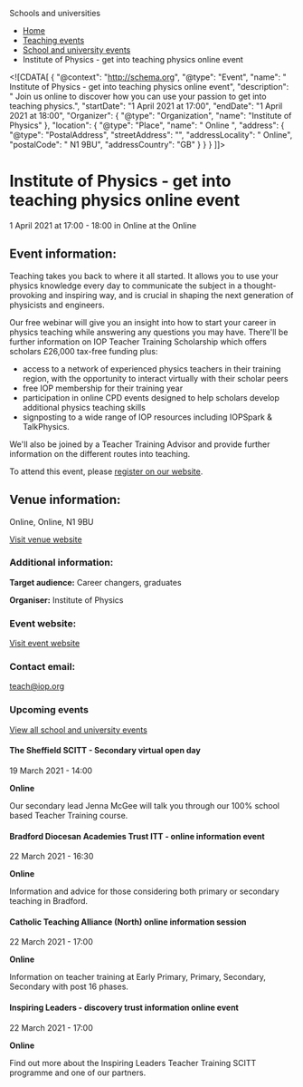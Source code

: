 Schools and universities

*   [Home](/)
*   [Teaching events](/teaching-events)
*   [School and university events](/teaching-events/training-provider-events)
*   Institute of Physics - get into teaching physics online event

<!\[CDATA\[ { "@context": "http://schema.org", "@type": "Event", "name": " Institute of Physics - get into teaching physics online event", "description": " Join us online to discover how you can use your passion to get into teaching physics.", "startDate": "1 April 2021 at 17:00", "endDate": "1 April 2021 at 18:00", "Organizer": { "@type": "Organization", "name": "Institute of Physics" }, "location": { "@type": "Place", "name": " Online ", "address": { "@type": "PostalAddress", "streetAddress": "", "addressLocality": " Online", "postalCode": " N1 9BU", "addressCountry": "GB" } } } \]\]>

Institute of Physics - get into teaching physics online event
=============================================================

1 April 2021 at 17:00 - 18:00 in Online at the Online

Event information:
------------------

Teaching takes you back to where it all started. It allows you to use your physics knowledge every day to communicate the subject in a thought-provoking and inspiring way, and is crucial in shaping the next generation of physicists and engineers.

Our free webinar will give you an insight into how to start your career in physics teaching while answering any questions you may have. There'll be further information on IOP Teacher Training Scholarship which offers scholars £26,000 tax-free funding plus:

*   access to a network of experienced physics teachers in their training region, with the opportunity to interact virtually with their scholar peers
*   free IOP membership for their training year
*   participation in online CPD events designed to help scholars develop additional physics teaching skills
*   signposting to a wide range of IOP resources including IOPSpark & TalkPhysics.

We'll also be joined by a Teacher Training Advisor and provide further information on the different routes into teaching.

To attend this event, please [register on our website](https://attendee.gotowebinar.com/register/1810391385685875969?source=Dfe+events+page).

Venue information:
------------------

Online, Online, N1 9BU

[Visit venue website](https://www.iop.org/about/support-grants/iop-teacher-training-scholarships "Online")

### Additional information:

**Target audience:** Career changers, graduates

**Organiser:** Institute of Physics

### Event website:

[Visit event website](https://attendee.gotowebinar.com/register/1810391385685875969?source=Dfe+events+page)

### Contact email:

[teach@iop.org](mailto:teach@iop.org)

### Upcoming events

[View all school and university events](/teaching-events/training-provider-events)

[](/teaching-events/training-provider-events/210319-the-sheffield-scitt-secondary-virtual-open-day)

#### The Sheffield SCITT - Secondary virtual open day

19 March 2021 - 14:00

**Online**

Our secondary lead Jenna McGee will talk you through our 100% school based Teacher Training course.

[](/teaching-events/training-provider-events/210322-bradford-diocesan-academies-trust-itt-online-information-event)

#### Bradford Diocesan Academies Trust ITT - online information event

22 March 2021 - 16:30

**Online**

Information and advice for those considering both primary or secondary teaching in Bradford.

[](/teaching-events/training-provider-events/210322-catholic-teaching-alliance-north-online-information-session)

#### Catholic Teaching Alliance (North) online information session

22 March 2021 - 17:00

**Online**

Information on teacher training at Early Primary, Primary, Secondary, Secondary with post 16 phases.

[](/teaching-events/training-provider-events/210322-inspiring-leaders-discovery-trust-information-online-event)

#### Inspiring Leaders - discovery trust information online event

22 March 2021 - 17:00

**Online**

Find out more about the Inspiring Leaders Teacher Training SCITT programme and one of our partners.
